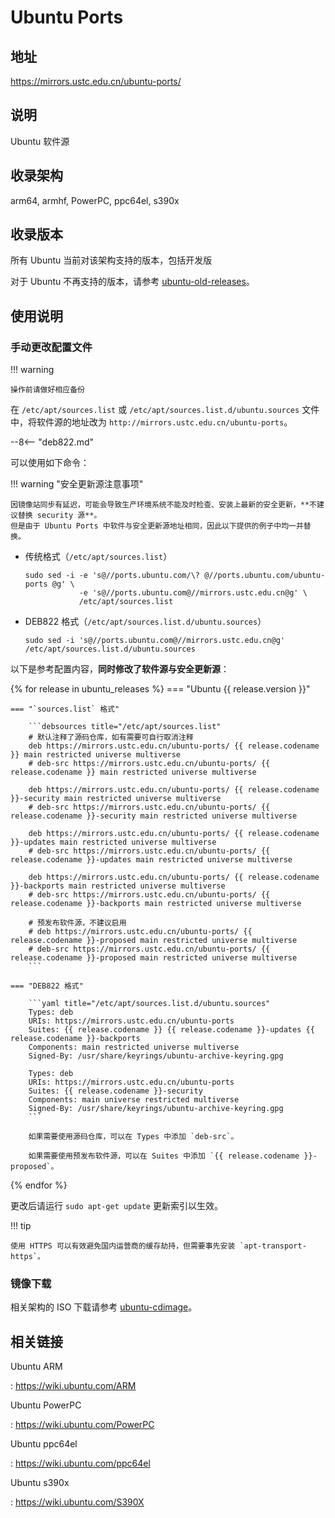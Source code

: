 # Ubuntu Ports

## 地址

<https://mirrors.ustc.edu.cn/ubuntu-ports/>

## 说明

Ubuntu 软件源

## 收录架构

arm64, armhf, PowerPC, ppc64el, s390x

## 收录版本

所有 Ubuntu 当前对该架构支持的版本，包括开发版

对于 Ubuntu 不再支持的版本，请参考 [ubuntu-old-releases](ubuntu-old-releases.md)。

## 使用说明

### 手动更改配置文件

!!! warning

    操作前请做好相应备份

在 `/etc/apt/sources.list` 或 `/etc/apt/sources.list.d/ubuntu.sources` 文件中，将软件源的地址改为 `http://mirrors.ustc.edu.cn/ubuntu-ports`。

--8<-- "deb822.md"

可以使用如下命令：

!!! warning "安全更新源注意事项"

    因镜像站同步有延迟，可能会导致生产环境系统不能及时检查、安装上最新的安全更新，**不建议替换 security 源**。
    但是由于 Ubuntu Ports 中软件与安全更新源地址相同，因此以下提供的例子中均一并替换。

- 传统格式（`/etc/apt/sources.list`）

    ```shell
    sudo sed -i -e 's@//ports.ubuntu.com/\? @//ports.ubuntu.com/ubuntu-ports @g' \
                -e 's@//ports.ubuntu.com@//mirrors.ustc.edu.cn@g' \
                /etc/apt/sources.list
    ```

- DEB822 格式（`/etc/apt/sources.list.d/ubuntu.sources`）

    ```shell
    sudo sed -i 's@//ports.ubuntu.com@//mirrors.ustc.edu.cn@g' /etc/apt/sources.list.d/ubuntu.sources
    ```

以下是参考配置内容，**同时修改了软件源与安全更新源**：

{% for release in ubuntu_releases %}
=== "Ubuntu {{ release.version }}"

    === "`sources.list` 格式"

        ```debsources title="/etc/apt/sources.list"
        # 默认注释了源码仓库，如有需要可自行取消注释
        deb https://mirrors.ustc.edu.cn/ubuntu-ports/ {{ release.codename }} main restricted universe multiverse
        # deb-src https://mirrors.ustc.edu.cn/ubuntu-ports/ {{ release.codename }} main restricted universe multiverse

        deb https://mirrors.ustc.edu.cn/ubuntu-ports/ {{ release.codename }}-security main restricted universe multiverse
        # deb-src https://mirrors.ustc.edu.cn/ubuntu-ports/ {{ release.codename }}-security main restricted universe multiverse

        deb https://mirrors.ustc.edu.cn/ubuntu-ports/ {{ release.codename }}-updates main restricted universe multiverse
        # deb-src https://mirrors.ustc.edu.cn/ubuntu-ports/ {{ release.codename }}-updates main restricted universe multiverse

        deb https://mirrors.ustc.edu.cn/ubuntu-ports/ {{ release.codename }}-backports main restricted universe multiverse
        # deb-src https://mirrors.ustc.edu.cn/ubuntu-ports/ {{ release.codename }}-backports main restricted universe multiverse

        # 预发布软件源，不建议启用
        # deb https://mirrors.ustc.edu.cn/ubuntu-ports/ {{ release.codename }}-proposed main restricted universe multiverse
        # deb-src https://mirrors.ustc.edu.cn/ubuntu-ports/ {{ release.codename }}-proposed main restricted universe multiverse
        ```

    === "DEB822 格式"

        ```yaml title="/etc/apt/sources.list.d/ubuntu.sources"
        Types: deb
        URIs: https://mirrors.ustc.edu.cn/ubuntu-ports
        Suites: {{ release.codename }} {{ release.codename }}-updates {{ release.codename }}-backports
        Components: main restricted universe multiverse
        Signed-By: /usr/share/keyrings/ubuntu-archive-keyring.gpg

        Types: deb
        URIs: https://mirrors.ustc.edu.cn/ubuntu-ports
        Suites: {{ release.codename }}-security
        Components: main universe restricted multiverse
        Signed-By: /usr/share/keyrings/ubuntu-archive-keyring.gpg
        ```

        如果需要使用源码仓库，可以在 Types 中添加 `deb-src`。

        如果需要使用预发布软件源，可以在 Suites 中添加 `{{ release.codename }}-proposed`。
{% endfor %}

更改后请运行 `sudo apt-get update` 更新索引以生效。

!!! tip

    使用 HTTPS 可以有效避免国内运营商的缓存劫持，但需要事先安装 `apt-transport-https`。

### 镜像下载

相关架构的 ISO 下载请参考 [ubuntu-cdimage](ubuntu-cdimage.md)。

## 相关链接

Ubuntu ARM

:   <https://wiki.ubuntu.com/ARM>

Ubuntu PowerPC

:   <https://wiki.ubuntu.com/PowerPC>

Ubuntu ppc64el

:   <https://wiki.ubuntu.com/ppc64el>

Ubuntu s390x

:   <https://wiki.ubuntu.com/S390X>
